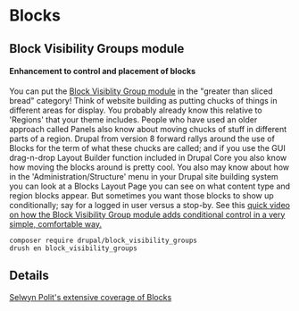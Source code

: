 # Blocks


## Block Visibility Groups module
#### Enhancement to control and placement of blocks

You can put the [Block Visiblity Group module](https://www.drupal.org/project/block_visibility_groups) in the "greater than sliced bread" category!  Think of website building as putting chucks of things in different areas for display.  You probably already know this relative to 'Regions' that your theme includes.  People who have used an older approach called Panels also know about moving chucks of stuff in different parts of a region.  Drupal from version 8 forward rallys around the use of Blocks for the term of what these chucks are called; and if you use the GUI drag-n-drop Layout Builder function included in Drupal Core you also know how moving the blocks around is pretty cool.  You also may know about how in the 'Administration/Structure' menu in your Drupal site building system you can look at a Blocks Layout Page you can see on what content type and region blocks appear.  But sometimes you want those blocks to show up conditionally; say for a logged in user versus a stop-by.  See this [quick video on how the Block Visibility Group module adds conditional control in a very simple, comfortable way.](https://www.youtube.com/watch?v=ZKwkaMUbJIs)

`composer require drupal/block_visibility_groups`<br>
`drush en block_visibility_groups`

## Details

[Selwyn Polit's extensive coverage of Blocks](https://selwynpolit.github.io/d9book/blocks.html)
